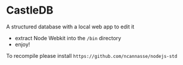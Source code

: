 CastleDB
========

A structured database with a local web app to edit it

 * extract Node Webkit into the `/bin` directory
 * enjoy!

To recompile please install `https://github.com/ncannasse/nodejs-std`
